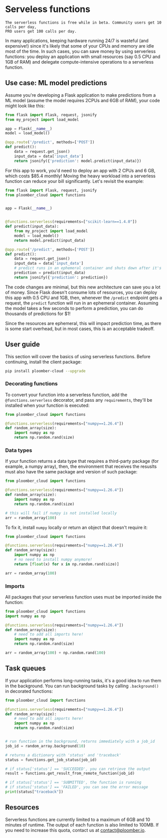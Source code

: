 # Serveless functions

```{important}
The serverless functions is free while in beta. Community users get 10 calls per day,
PRO users get 100 calls per day.
```

In many applications, keeping hardware running 24/7 is wasteful (and expensive!) since
it's likely that some of your CPUs and memory are idle most of the time. In such cases,
you can save money by using serverless functions: you deploy an application with
small resources (say 0.5 CPU and 1GB of RAM) and delegate compute-intensive
operations to a serverless function.

## Use case: ML model predictions

Assume you're developing a Flask application to make predictions from a ML model
(assume the model requires 2CPUs and 6GB of RAM), your code might look like this:

```python
from flask import Flask, request, jsonify
from my_project import load_model

app = Flask(__name__)
model = load_model()

@app.route('/predict', methods=['POST'])
def predict():
    data = request.get_json()
    input_data = data['input_data']
    return jsonify({'prediction': model.predict(input_data)})
```

For this app to work, you'd need to deploy an app with 2 CPUs and 6 GB, which costs
$85.4 monthly! Moving the heavy workload into a serverless function can reduce your
bill significantly. Let's revisit the example:


```python
from flask import Flask, request, jsonify
from ploomber_cloud import functions


app = Flask(__name__)


@functions.serverless(requirements=["scikit-learn==1.4.0"])
def predict(input_data):
    from my_project import load_model
    model = load_model()
    return model.predict(input_data)

@app.route('/predict', methods=['POST'])
def predict():
    data = request.get_json()
    input_data = data['input_data']
    # predict runs in an ephemeral container and shuts down after it's done
    prediction = predict(input_data)
    return jsonify({'prediction': prediction})
```

The code changes are minimal, but this new architecture can save you a lot of money.
Since Flask doesn't consume lots of resources, you can deploy this app with 0.5 CPU
and 1GB, then, whenever the `/predict` endpoint gets a request, the `predict` function
will run in an ephemeral container. Assuming the model takes a few seconds to perform a
prediction, you can do thousands of predictions for $1!

Since the resources are ephemeral, this will impact prediction time, as there is some
start overhead, but in most cases, this is an acceptable tradeoff.

## User guide

This section will cover the basics of using serverless functions. Before continuing,
install the client package:

```sh
pip install ploomber-cloud --upgrade
```

### Decorating functions

To convert your function into a serverless function, add the `@functions.serverless`
decorator, and pass any `requirements`, they'll be installed when your function is
executed:

```python
from ploomber_cloud import functions

@functions.serverless(requirements=["numpy==1.26.4"])
def random_array(size):
    import numpy as np
    return np.random.rand(size)
```

### Data types

If your function returns a data type that requires a third-party package (for example,
a numpy array), then, the environment that receives the resuslts must also have the
same package and version of such package:

```python
from ploomber_cloud import functions

@functions.serverless(requirements=["numpy==1.26.4"])
def random_array(size):
    import numpy as np
    return np.random.rand(size)

# this will fail if numpy is not installed locally
arr = random_array(100)
```

To fix it, install `numpy` locally or return an object that doesn't require it:

```python
from ploomber_cloud import functions

@functions.serverless(requirements=["numpy==1.26.4"])
def random_array(size):
    import numpy as np
    # no need to install numpy anymore!
    return [float(x) for x in np.random.rand(size)]

arr = random_array(100)
```

### Imports

All packages that your serverless function uses must be imported inside the function:


```python
from ploomber_cloud import functions
import numpy as np

@functions.serverless(requirements=["numpy==1.26.4"])
def random_array(size):
    # need to add all imports here!
    import numpy as np
    return np.random.rand(size)

arr = random_array(100) + np.random.rand(100)
```


## Task queues

If your application performs long-running tasks, it's a good idea to run them in the
background. You can run background tasks by calling `.background()` in decorated
functions:

```python
from ploomber_cloud import functions

@functions.serverless(requirements=["numpy==1.26.4"])
def random_array(size):
    # need to add all imports here!
    import numpy as np
    return np.random.rand(size)


# run function in the background, returns immediately with a job_id
job_id = random_array.background(10)

# returns a dictionary with 'status' and 'traceback'
status = functions.get_job_status(job_id)

# if status['status'] == 'SUCCEEDED', you can retrieve the output
result = functions.get_result_from_remote_function(job_id)

# if status['status'] == 'SUBMITTED', the function is running
# if status['status'] == 'FAILED', you can see the error message
print(status["traceback"])
```

## Resources

Serverless functions are currently limited to a maximum of 6GB and 10 minutes of
runtime. The output of each function is also limited to 100MB. If you need to increase
this quota, contact us at [contact@ploomber.io](mailto:contact@ploomber.io).

